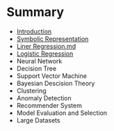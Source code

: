 # Summary

* [Introduction](README.md)
* [Symbolic Representation](Symbolic-Representation.md)
* [Liner Regression.md](Liner-Regressionmd.md)
* [Logistic Regression](Logistic-Regression.md)
* Neural Network
* Decision Tree
* Support Vector Machine
* Bayesian Descision Theory
* Clustering
* Anomaly Detection
* Recommender System
* Model Evaluation and Selection
* Large Datasets

